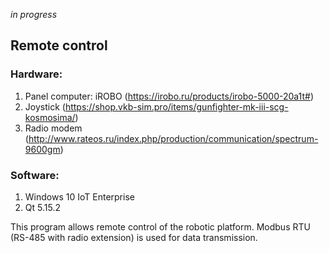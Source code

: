*in progress*
## Remote control 
### Hardware:
1. Panel computer: iROBO (https://irobo.ru/products/irobo-5000-20a1t#)
2. Joystick (https://shop.vkb-sim.pro/items/gunfighter-mk-iii-scg-kosmosima/)
3. Radio modem (http://www.rateos.ru/index.php/production/communication/spectrum-9600gm)
### Software:
1. Windows 10 IoT Enterprise 
2. Qt 5.15.2

This program allows remote control of the robotic platform.
Modbus RTU (RS-485 with radio extension) is used for data transmission.
